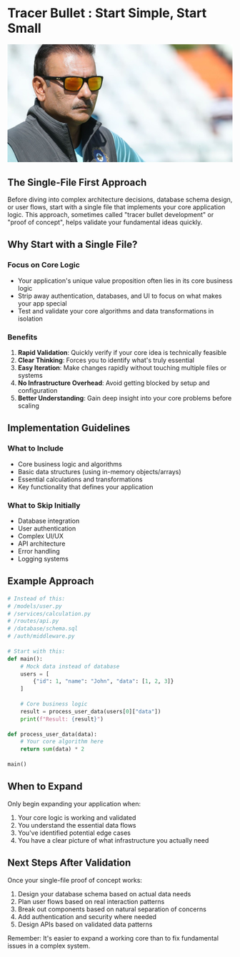# Tracer Bullet : Start Simple, Start Small

![Shastri JI](./public/shastri-ji.JPG)

## The Single-File First Approach

Before diving into complex architecture decisions, database schema design, or user flows, start with a single file that implements your core application logic. This approach, sometimes called "tracer bullet development" or "proof of concept", helps validate your fundamental ideas quickly.

## Why Start with a Single File?

### Focus on Core Logic

- Your application's unique value proposition often lies in its core business logic
- Strip away authentication, databases, and UI to focus on what makes your app special
- Test and validate your core algorithms and data transformations in isolation

### Benefits

1. **Rapid Validation**: Quickly verify if your core idea is technically feasible
2. **Clear Thinking**: Forces you to identify what's truly essential
3. **Easy Iteration**: Make changes rapidly without touching multiple files or systems
4. **No Infrastructure Overhead**: Avoid getting blocked by setup and configuration
5. **Better Understanding**: Gain deep insight into your core problems before scaling

## Implementation Guidelines

### What to Include

- Core business logic and algorithms
- Basic data structures (using in-memory objects/arrays)
- Essential calculations and transformations
- Key functionality that defines your application

### What to Skip Initially

- Database integration
- User authentication
- Complex UI/UX
- API architecture
- Error handling
- Logging systems

## Example Approach

```python
# Instead of this:
# /models/user.py
# /services/calculation.py
# /routes/api.py
# /database/schema.sql
# /auth/middleware.py

# Start with this:
def main():
    # Mock data instead of database
    users = [
        {"id": 1, "name": "John", "data": [1, 2, 3]}
    ]

    # Core business logic
    result = process_user_data(users[0]["data"])
    print(f"Result: {result}")

def process_user_data(data):
    # Your core algorithm here
    return sum(data) * 2

main()
```

## When to Expand

Only begin expanding your application when:

1. Your core logic is working and validated
2. You understand the essential data flows
3. You've identified potential edge cases
4. You have a clear picture of what infrastructure you actually need

## Next Steps After Validation

Once your single-file proof of concept works:

1. Design your database schema based on actual data needs
2. Plan user flows based on real interaction patterns
3. Break out components based on natural separation of concerns
4. Add authentication and security where needed
5. Design APIs based on validated data patterns

Remember: It's easier to expand a working core than to fix fundamental issues in a complex system.
